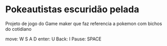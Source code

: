 # Pokeautistas escuridão pelada
 Projeto de jogo do Game maker que faz referencia a pokemon com bichos do cotidiano

move: W S A D
enter: U
Back: I
Pause: SPACE
